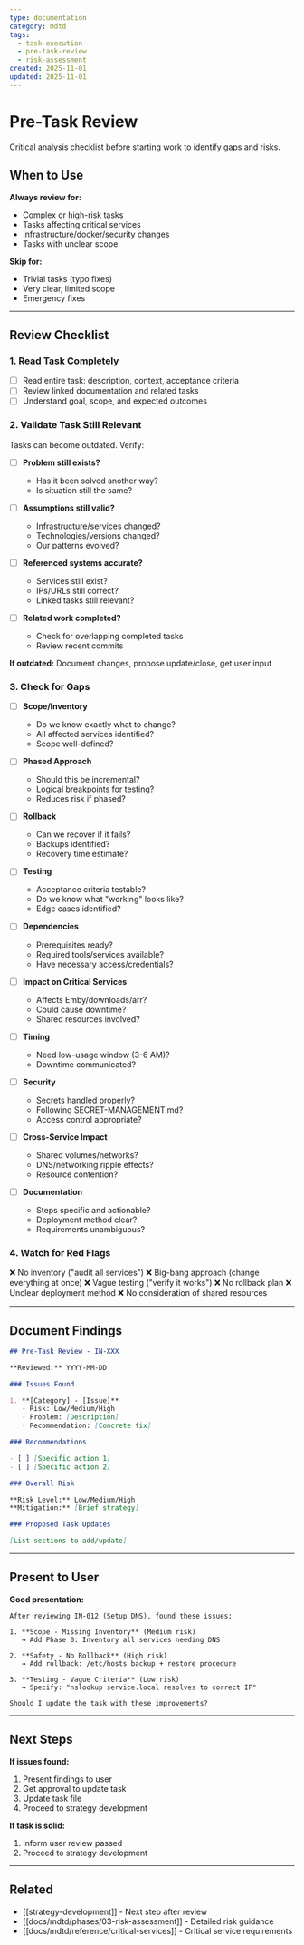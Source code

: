 ```yaml
---
type: documentation
category: mdtd
tags:
  - task-execution
  - pre-task-review
  - risk-assessment
created: 2025-11-01
updated: 2025-11-01
---
```


# Pre-Task Review

Critical analysis checklist before starting work to identify gaps and risks.

## When to Use

**Always review for:**
- Complex or high-risk tasks
- Tasks affecting critical services
- Infrastructure/docker/security changes
- Tasks with unclear scope

**Skip for:**
- Trivial tasks (typo fixes)
- Very clear, limited scope
- Emergency fixes

---

## Review Checklist

### 1. Read Task Completely

- [ ] Read entire task: description, context, acceptance criteria
- [ ] Review linked documentation and related tasks
- [ ] Understand goal, scope, and expected outcomes

### 2. Validate Task Still Relevant

Tasks can become outdated. Verify:

- [ ] **Problem still exists?**
  - Has it been solved another way?
  - Is situation still the same?

- [ ] **Assumptions still valid?**
  - Infrastructure/services changed?
  - Technologies/versions changed?
  - Our patterns evolved?

- [ ] **Referenced systems accurate?**
  - Services still exist?
  - IPs/URLs still correct?
  - Linked tasks still relevant?

- [ ] **Related work completed?**
  - Check for overlapping completed tasks
  - Review recent commits

**If outdated:** Document changes, propose update/close, get user input

### 3. Check for Gaps

- [ ] **Scope/Inventory**
  - Do we know exactly what to change?
  - All affected services identified?
  - Scope well-defined?

- [ ] **Phased Approach**
  - Should this be incremental?
  - Logical breakpoints for testing?
  - Reduces risk if phased?

- [ ] **Rollback**
  - Can we recover if it fails?
  - Backups identified?
  - Recovery time estimate?

- [ ] **Testing**
  - Acceptance criteria testable?
  - Do we know what "working" looks like?
  - Edge cases identified?

- [ ] **Dependencies**
  - Prerequisites ready?
  - Required tools/services available?
  - Have necessary access/credentials?

- [ ] **Impact on Critical Services**
  - Affects Emby/downloads/arr?
  - Could cause downtime?
  - Shared resources involved?

- [ ] **Timing**
  - Need low-usage window (3-6 AM)?
  - Downtime communicated?

- [ ] **Security**
  - Secrets handled properly?
  - Following SECRET-MANAGEMENT.md?
  - Access control appropriate?

- [ ] **Cross-Service Impact**
  - Shared volumes/networks?
  - DNS/networking ripple effects?
  - Resource contention?

- [ ] **Documentation**
  - Steps specific and actionable?
  - Deployment method clear?
  - Requirements unambiguous?

### 4. Watch for Red Flags

❌ No inventory ("audit all services")
❌ Big-bang approach (change everything at once)
❌ Vague testing ("verify it works")
❌ No rollback plan
❌ Unclear deployment method
❌ No consideration of shared resources

---

## Document Findings

```markdown
## Pre-Task Review - IN-XXX

**Reviewed:** YYYY-MM-DD

### Issues Found

1. **[Category] - [Issue]**
   - Risk: Low/Medium/High
   - Problem: [Description]
   - Recommendation: [Concrete fix]

### Recommendations

- [ ] [Specific action 1]
- [ ] [Specific action 2]

### Overall Risk

**Risk Level:** Low/Medium/High
**Mitigation:** [Brief strategy]

### Proposed Task Updates

[List sections to add/update]
```

---

## Present to User

**Good presentation:**
```
After reviewing IN-012 (Setup DNS), found these issues:

1. **Scope - Missing Inventory** (Medium risk)
   → Add Phase 0: Inventory all services needing DNS

2. **Safety - No Rollback** (High risk)
   → Add rollback: /etc/hosts backup + restore procedure

3. **Testing - Vague Criteria** (Low risk)
   → Specify: "nslookup service.local resolves to correct IP"

Should I update the task with these improvements?
```

---

## Next Steps

**If issues found:**
1. Present findings to user
2. Get approval to update task
3. Update task file
4. Proceed to strategy development

**If task is solid:**
1. Inform user review passed
2. Proceed to strategy development

---

## Related

- [[strategy-development]] - Next step after review
- [[docs/mdtd/phases/03-risk-assessment]] - Detailed risk guidance
- [[docs/mdtd/reference/critical-services]] - Critical service requirements
